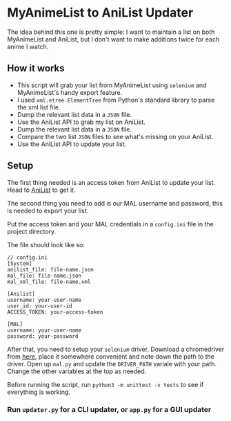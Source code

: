 # MyAnimeList to AniList Updater

The idea behind this one is pretty simple:
I want to maintain a list on both MyAnimeList and AniList, but I don't want to make additions twice for each anime I watch.

## How it works

- This script will grab your list from MyAnimeList using `selenium` and MyAnimeList's handy export feature.
- I used `xml.etree.ElementTree` from Python's standard library to parse the xml list file.
- Dump the relevant list data in a `JSON` file.
- Use the AniList API to grab my list on AniList.
- Dump the relevant list data in a `JSON` file.
- Compare the two list `JSON` files to see what's missing on your AniList.
- Use the AniList API to update your list.

## Setup

The first thing needed is an access token from AniList to update your list. Head to [AniList](https://anilist.gitbook.io/anilist-apiv2-docs/overview/oauth/authorization-code-grant) to get it.

The second thing you need to add is our MAL username and password, this is needed to export your list.

Put the access token and your MAL credentials in a `config.ini` file in the project directory.

The file should look like so:
```
// config.ini
[System]
anilist_file: file-name.json
mal_file: file-name.json
mal_xml_file: file-name.xml

[Anilist]
username: your-user-name
user_id: your-user-id
ACCESS_TOKEN: your-access-token

[MAL]
username: your-user-name
password: your-password
```

After that, you need to setup your `selenium` driver. Download a chromedriver from [here](https://sites.google.com/a/chromium.org/chromedriver/downloads), place it somewhere convenient and note down the path to the driver.
Open up `mal.py` and update the `DRIVER_PATH` variale with your path.
Change the other variables at the top as needed.

Before running the script, run `python3 -m unittest -v tests` to see if everything is working.

### Run `updater.py` for a CLI updater, or `app.py` for a GUI updater